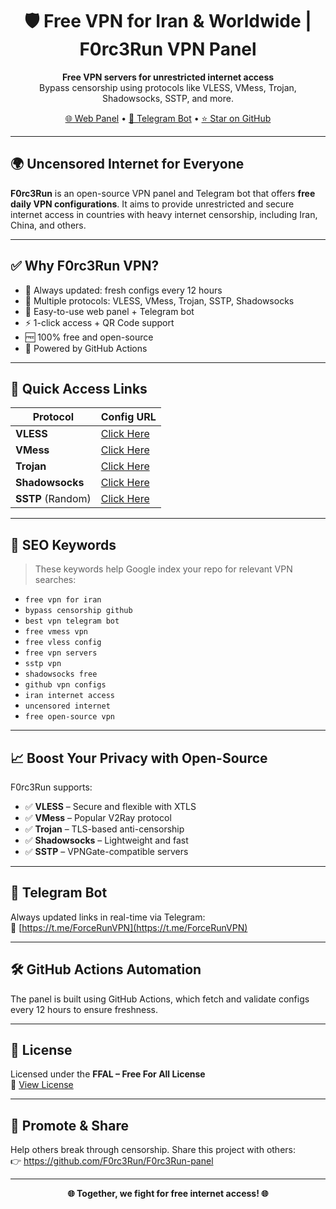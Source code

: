 <h1 align="center">🛡️ Free VPN for Iran & Worldwide | F0rc3Run VPN Panel</h1>

<p align="center">
  <strong>Free VPN servers for unrestricted internet access</strong><br>
  Bypass censorship using protocols like VLESS, VMess, Trojan, Shadowsocks, SSTP, and more.
</p>

<p align="center">
  <a href="https://f0rc3run.github.io/F0rc3Run-panel/" target="_blank">🌐 Web Panel</a> • 
  <a href="https://t.me/ForceRunVPN" target="_blank">📲 Telegram Bot</a> • 
  <a href="https://github.com/F0rc3Run/F0rc3Run-panel" target="_blank">⭐ Star on GitHub</a>
</p>

---

## 🌍 Uncensored Internet for Everyone

**F0rc3Run** is an open-source VPN panel and Telegram bot that offers **free daily VPN configurations**. It aims to provide unrestricted and secure internet access in countries with heavy internet censorship, including Iran, China, and others.

---

## ✅ Why F0rc3Run VPN?

- 🎯 Always updated: fresh configs every 12 hours
- 🔐 Multiple protocols: VLESS, VMess, Trojan, SSTP, Shadowsocks
- 📲 Easy-to-use web panel + Telegram bot
- ⚡ 1-click access + QR Code support
- 🆓 100% free and open-source
- 🤖 Powered by GitHub Actions

---

## 🚀 Quick Access Links

| Protocol      | Config URL |
|---------------|------------|
| **VLESS**     | [Click Here](https://raw.githubusercontent.com/F0rc3Run/F0rc3Run/refs/heads/main/splitted-by-protocol/vless/vless_part1.txt) |
| **VMess**     | [Click Here](https://raw.githubusercontent.com/F0rc3Run/F0rc3Run/refs/heads/main/data/vmess_all.txt) |
| **Trojan**    | [Click Here](https://raw.githubusercontent.com/F0rc3Run/F0rc3Run/refs/heads/main/splitted-by-protocol/trojan/trojan_part1.txt) |
| **Shadowsocks** | [Click Here](https://raw.githubusercontent.com/F0rc3Run/F0rc3Run/refs/heads/main/splitted-by-protocol/ss/ss.txt) |
| **SSTP** (Random) | [Click Here](https://raw.githubusercontent.com/F0rc3Run/F0rc3Run/refs/heads/main/sstp-configs/sstp_with_country.txt) |

---

## 🔎 SEO Keywords

> These keywords help Google index your repo for relevant VPN searches:

- `free vpn for iran`
- `bypass censorship github`
- `best vpn telegram bot`
- `free vmess vpn`
- `free vless config`
- `free vpn servers`
- `sstp vpn`
- `shadowsocks free`
- `github vpn configs`
- `iran internet access`
- `uncensored internet`
- `free open-source vpn`

---

## 📈 Boost Your Privacy with Open-Source

F0rc3Run supports:

- ✅ **VLESS** – Secure and flexible with XTLS
- ✅ **VMess** – Popular V2Ray protocol
- ✅ **Trojan** – TLS-based anti-censorship
- ✅ **Shadowsocks** – Lightweight and fast
- ✅ **SSTP** – VPNGate-compatible servers

---

## 🤖 Telegram Bot

Always updated links in real-time via Telegram:  
📲 [https://t.me/ForceRunVPN](https://t.me/ForceRunVPN)

---

## 🛠️ GitHub Actions Automation

The panel is built using GitHub Actions, which fetch and validate configs every 12 hours to ensure freshness.

---

## 📜 License

Licensed under the **FFAL – Free For All License**  
🔗 [View License](https://raw.githubusercontent.com/F0rc3Run/F0rc3Run/refs/heads/main/LICENSE)

---

## 📢 Promote & Share

Help others break through censorship. Share this project with others:  
👉 https://github.com/F0rc3Run/F0rc3Run-panel

---

<p align="center"><strong>🌐 Together, we fight for free internet access! 🌐</strong></p>
